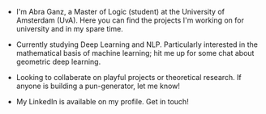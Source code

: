 - I'm Abra Ganz, a Master of Logic (student) at the University of Amsterdam (UvA). Here you can find the projects I'm working on for university and in my spare time.

- Currently studying Deep Learning and NLP. Particularly interested in the mathematical basis of machine learning; hit me up for some chat about geometric deep learning.
- Looking to collaberate on playful projects or theoretical research. If anyone is building a pun-generator, let me know!

- My LinkedIn is available on my profile. Get in touch!

<!---
AbraGanz/AbraGanz is a ✨ special ✨ repository because its `README.md` (this file) appears on your GitHub profile.
You can click the Preview link to take a look at your changes.
--->
